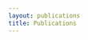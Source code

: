 ```yaml
---
layout: publications
title: Publications
---
```

<script type='text/javascript' src='https://d1bxh8uas1mnw7.cloudfront.net/assets/embed.js'></script>